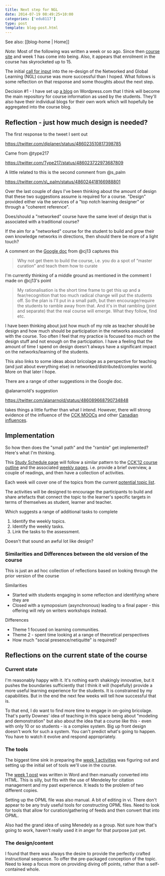 ```yaml
---
title: Next step for NGL
date: 2014-07-19 08:49:25+10:00
categories: ['edu8117']
type: post
template: blog-post.html
---
```


See also: [[blog-home | Home]]

_Note:_ Most of the following was written a week or so ago. Since then [course site](https://netgl.wordpress.com/) and week 1 has come into being. Also, it appears that enrolment in the course has skyrocketed up to 15.

The initial [call for input](/blog2/2014/07/07/designing-a-course-on-networked-and-global-learning-scope-thoughts-and-call-for-suggestions/) into the re-design of the Networked and Global Learning (NGL) course was more successful than I hoped. What follows is some reflection on that response and some thoughts about the next step.

Decision #1 - I have set up [a blog](https://netgl.wordpress.com/) on Wordpress.com that I think will become the main repository for course information as used by the students. They'll also have their individual blogs for their own work which will hopefully be aggregated into the course blog.

## Reflection - just how much design is needed?

The first response to the tweet I sent out

https://twitter.com/djplaner/status/486023510817398785

Came from @type217

https://twitter.com/Type217/status/486023722973687809

A little related to this is the second comment from @s\_palm

https://twitter.com/s\_palm/status/486024418166988801

Over the last couple of days I've been thinking about the amount of design that these two suggestions assume is required for a course. "Design" provided either via the services of a "top notch learning designer" or through a "coherent reference".

Does/should a "networked" course have the same level of design that is associated with a traditional course?

If the aim for a "networked" course for the student to build and grow their own knowledge networks in directions, then should there be more of a light touch?

A comment on the [Google doc](https://docs.google.com/document/d/1icZ4qS0__Ma2nL38JicH9EWEy7M9SOQSAZc40W0ytlg/edit#heading=h.1nfj8tmudado) from @cj13 captures this

> Why not get them to build the course, i.e. you do a spot of “master curation” and teach them how to curate

I'm currently thinking of a middle ground as mentioned in the comment I made on @cj13's point

> My rationalisation is the short time frame to get this up and a fear/recognition that too much radical change will put the students off. So the plan is I'll put in a small path, but then encourage/require the students to ramble away from that. And it's in that rambling (joint and separate) that the real course will emerge. What they follow, find etc.

I have been thinking about just how much of my role as teacher should be design and how much should be participation in the networks associated with the course. Too often I feel that my practice is focused too much on the design stuff and not enough on the participation. I have a feeling that the amount of time I spend on design doesn't always have a significant impact on the networks/learning of the students.

This also links to some ideas about bricolage as a perspective for teaching (and just about everything else) in networked/distributed/complex world. More on that later I hope.

There are a range of other suggestions in the Google doc.

@alanarnold's suggestion

https://twitter.com/alanarnold/status/486089668790734848

takes things a little further than what I intend. However, there will strong evidence of the influence of the [CCK MOOCs](http://cck12.mooc.ca/index.html) and other [Canadian influences](https://p2pu.org/en/courses/882/rhizomatic-learning-the-community-is-the-curriculum/).

## Implementation

So how then does the "small path" and the "ramble" get implemented? Here's what I'm thinking.

This [Study Schedule page](http://netgl.wordpress.com/study-schedule/) will follow a similar pattern to the [CCK'12 course outline](http://cck12.mooc.ca/outline.htm) and the associated [weekly pages](http://cck12.mooc.ca/week1.htm). i.e. provide a brief overview, a couple of readings, and then have a collection of activities.

Each week will cover one of the topics from the current [potential topic list](https://docs.google.com/document/d/1icZ4qS0__Ma2nL38JicH9EWEy7M9SOQSAZc40W0ytlg/edit#heading=h.nxtc9lpndni4).

The activities will be designed to encourage the participants to build and share artefacts that connect the topic to the learner's specific targets in terms of themselves as student, learner and teacher.

Which suggests a range of additional tasks to complete

1. Identify the weekly topics.
2. Identify the weekly tasks.
3. Link the tasks to the assessment.

Doesn't that sound an awful lot like design?

### Similarities and Differences between the old version of the course

This is just an ad hoc collection of reflections based on looking through the prior version of the course

Similarities

- Started with students engaging in some reflection and identifying where they are
- Closed with a symoposium (asynchronous) leading to a final paper - this offering will rely on writers workshops instead.

Differences

- Theme 1 focused on learning communities.
- Theme 2 - spent time looking at a range of theoretical perspectives
- How much "social presence/netiquitte" is required?

## Reflections on the current state of the course

### Current state

I'm reasonably happy with it. It's nothing earth shakingly innovative, but it pushes the boundaries sufficiently that I think it will (hopefully) provide a more useful learning experience for the students. It is constrained by my capabilities. But in the end the next few weeks will tell how successful that is.

To that end, I do want to find more time to engage in on-going bricolage. That's partly Downes' idea of teaching in this space being about "modeling and demonstration" but also about the idea that a course like this - even with only 10 or so students - is a complex system. Big up front design doesn't work for such a system. You can't predict what's going to happen. You have to watch it evolve and respond appropriately.

### The tools

The biggest time sink in preparing the [week 1 activities](https://netgl.wordpress.com/2014/07/15/week-1-me-and-networked-and-global-learning-ngl/) was figuring out and setting up the initial set of tools we'll use in the course.

The [week 1 post](https://netgl.wordpress.com/2014/07/15/week-1-me-and-networked-and-global-learning-ngl/) was written in Word and then manually converted into HTML. This is silly, but fits with the use of Mendeley for citation management and my past experience. It leads to the problem of two different copies.

Setting up the OPML file was also manual. A bit of editing in vi. There don't appear to be any truly useful tools for constructing OPML files. Need to look for tools that allow for curation/gathering of feeds and then convert that into OPML.

Also had the grand idea of using Menedely as a group. Not sure how that's going to work, haven't really used it in anger for that purpose just yet.

### The design/content

I found that there was always the desire to provide the perfectly crafted instructional sequence. To offer the pre-packaged conception of the topic. Need to keep a focus more on providing diving off points, rather than a self-contained whole.